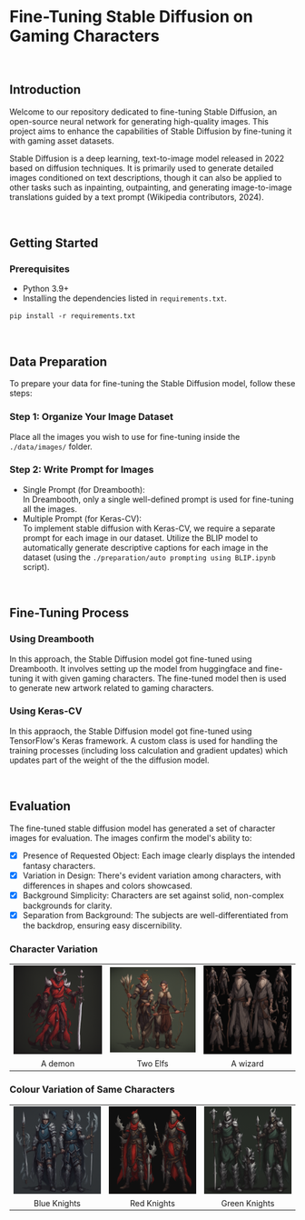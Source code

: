 # Fine-Tuning Stable Diffusion on Gaming Characters

<br>

## Introduction

Welcome to our repository dedicated to fine-tuning Stable Diffusion, an open-source neural network for generating high-quality images. This project aims to enhance the capabilities of Stable Diffusion by fine-tuning it with gaming asset datasets.

Stable Diffusion is a deep learning, text-to-image model released in 2022 based on diffusion techniques. It is primarily used to generate detailed images conditioned on text descriptions, though it can also be applied to other tasks such as inpainting, outpainting, and generating image-to-image translations guided by a text prompt (Wikipedia contributors, 2024). 

<br>

## Getting Started

### Prerequisites

- Python 3.9+
- Installing the dependencies listed in `requirements.txt`.
```
pip install -r requirements.txt
```





<br>

## Data Preparation

To prepare your data for fine-tuning the Stable Diffusion model, follow these steps:

### Step 1: Organize Your Image Dataset

Place all the images you wish to use for fine-tuning inside the `./data/images/` folder. 

### Step 2: Write Prompt for Images 

- Single Prompt (for Dreambooth): <br> In Dreambooth, only a single well-defined prompt is used for fine-tuning all the images. 
- Multiple Prompt (for Keras-CV): <br> To implement stable diffusion with Keras-CV, we require a separate prompt for each image in our dataset. Utilize the BLIP model to automatically generate descriptive captions for each image in the dataset (using the `./preparation/auto prompting using BLIP.ipynb` script). 



<br>

## Fine-Tuning Process

### Using Dreambooth

In this approach, the Stable Diffusion model got fine-tuned using Dreambooth. It involves setting up the model from huggingface and fine-tuning it with given gaming characters. The fine-tuned model then is used to generate new artwork related to gaming characters.



### Using Keras-CV

In this appraoch, the Stable Diffusion model got fine-tuned using TensorFlow's Keras framework. A custom class is used for handling the training processes (including loss calculation and gradient updates) which updates part of the weight of the the diffusion model.






<br>

## Evaluation

The fine-tuned stable diffusion model has generated a set of character images for evaluation. The images confirm the model's ability to:
- [x] Presence of Requested Object: Each image clearly displays the intended fantasy characters.
- [x] Variation in Design: There's evident variation among characters, with differences in shapes and colors showcased.
- [x] Background Simplicity: Characters are set against solid, non-complex backgrounds for clarity.
- [x] Separation from Background: The subjects are well-differentiated from the backdrop, ensuring easy discernibility.

### Character Variation

<table align="center">
  <tr>
    <td><img src="https://raw.githubusercontent.com/SoheilMohammadpour231754/Stable-Diffusion/main/generated%20artworks/dreambooth/a%20demon%20dressed%20in%20red%20and%20holding%20a%20sword.png" alt="Demon with sword" width="200"></td>
    <td><img src="https://raw.githubusercontent.com/SoheilMohammadpour231754/Stable-Diffusion/main/generated%20artworks/dreambooth/Elfs%20with%20arrows.png" alt="Elfs with arrows" width="200"></td>
    <td><img src="https://raw.githubusercontent.com/SoheilMohammadpour231754/Stable-Diffusion/main/generated%20artworks/dreambooth/Gandalf%20the%20gray.png" alt="Gandalf the gray" width="200"></td>
  </tr>
  <tr>
    <td align="center">A demon</td>
    <td align="center">Two Elfs</td>
    <td align="center">A wizard</td>
  </tr>
</table>

### Colour Variation of Same Characters

<table align="center">
  <tr>
    <td><img src="https://raw.githubusercontent.com/SoheilMohammadpour231754/Stable-Diffusion/main/generated%20artworks/dreambooth/Knights%20in%20blue%2C%20black%20and%20white%20with%20an%20elaborate%20helmet%20on%20their%20head.png"  width="200"></td>
    <td><img src="https://raw.githubusercontent.com/SoheilMohammadpour231754/Stable-Diffusion/main/generated%20artworks/dreambooth/Knights%20in%20red%2C%20black%20and%20white%20with%20an%20elaborate%20helmet%20on%20their%20head.png" width="200"></td>
    <td><img src="https://raw.githubusercontent.com/SoheilMohammadpour231754/Stable-Diffusion/main/generated%20artworks/dreambooth/Knights%20in%20green%2C%20black%20and%20white%20with%20an%20elaborate%20helmet%20on%20their%20head.png" width="200"></td>
  </tr>
  <tr>
    <td align="center">Blue Knights</td>
    <td align="center">Red Knights</td>
    <td align="center">Green Knights</td>
  </tr>
</table>


